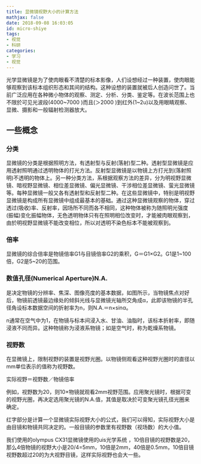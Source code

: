 ```yaml
---
title: 显微镜视野大小的计算方法
mathjax: false
date: 2018-09-08 16:03:05
id: micro-shiye
tags:
- 视觉
- 科研
categories:
- 学习
- 视觉
---
```


光学显微镜是为了使肉眼看不清楚的标本影像，人们设想经过一种装置，使肉眼能够观察到该标本组织形态和其间的结构。这种设想的装置就被后人创造问世了。当前广泛应用在各种微小物体的观察、测定、分析、分类、鉴定等。在波长范围上也不限於可见光波段(4000~7000 )而且(＞2000 )到红外(1~2u)以及用眼睛观察、显微、摄影和一般辐射检测器放大。 

<!---more--->

## 一些概念

### 分类

显微镜的分类是根据照明方法，有透射型与反射(落射)型二种。透射型显微镜是应用透射照明通过透明物体的打光方法。反射型显微镜是以物镜上方打光到(落射照明)不透明的物体上。另一种分类方法，系根据观察方法的差异，分为明视野显微镜、暗视野显微镜、相位差显微镜、偏光显微镜、干涉相位差显微镜、萤光显微镜等。每种显微镜一般又各有透射型和反射型二种。在这些显微镜中，特别是明视野显微镜是构成所有显微镜中组成最基本的基础。通过这种显微镜观察的物体，穿过透过(吸收)率、反射率，因场所不同而各不相同，这种物体被称为随照明光强度(振幅)变化振幅物体，无色透明物体只有在照明相位改变时，才能被肉眼观察到，由於明视野显微镜不能改变相位，所以对透明不染色标本不能被观察到。 

### 倍率

显微镜的综合倍率是物镜倍率G1与目镜倍率G2的乘积，G＝G1×G2。G1是1~100倍，G2是5~20的范围。 

### 数值孔径(Numerical Aperture)N.A.

是决定物镜的分辨率、焦深、图像亮度的基本数据，如图所示，当物镜焦点对好后，物镜前透镜最边缘处的倾斜光线与显微镜光轴所交角成α，此即该物镜的半孔径角设标本数据空间的折射率为n，则N.A.＝n×sinα。 

n通常在空气中为1，在物镜与标本间浸入水、甘油、油脂时，该标本折射率，即随浸液不同而异。这种物镜称为浸液系物镜；如是空气时，称为乾燥系物镜。 

### 视野数

在显微镜上，限制视野的装置是视野光圈。以物镜侧观看这种视野光圈时的直径以mm单位表示的值称为视野数。 

实际视野＝视野数／物镜倍率


例如，视野数为20，则10×物镜就观看2mm视野范围。应用聚光镜时，根据可变的视野光圈，再决定选用聚光镜的N.A.值，其值是取决於可变聚光镜孔径光圈来确定。 

红字部分是计算一个显微镜实际视野大小的公式，我们可以得知，实际视野大小是由目镜和物镜共同决定的。一般目镜的参数里有视野数（视场数）的大小值。

我们使用的olympus CX31显微镜使用的uis光学系统 ，10倍目镜的视野数是20，那么4倍物镜的视野大小是20/4=5mm，10倍是2mm，40倍是0.5mm，10倍目镜视野数超过20的为大视野目镜，这样实际视野也会大一些。